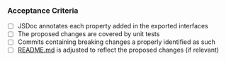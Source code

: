 <!--
If a new Resource class was created in this PR, have you done the following?
- Instantiated the new resource somewhere
    - either on the base [PlatformResource class](https://github.com/coveo/platform-client/blob/master/src/resources/PlatformResources.ts)
    - or on another resource
- Exported the class and its interfaces so that they are reachable from the [Entry file](https://github.com/coveo/platform-client/blob/master/src/Entry.ts)
 -->

### Acceptance Criteria

<!-- PRs that don't respect all of those criteria won't be merged. -->

-   [ ] JSDoc annotates each property added in the exported interfaces
-   [ ] The proposed changes are covered by unit tests
-   [ ] Commits containing breaking changes a properly identified as such
-   [ ] [README.md](https://github.com/coveo/platform-client/blob/master/README.md) is adjusted to reflect the proposed changes (if relevant)
